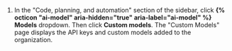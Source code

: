 1. In the "Code, planning, and automation" section of the sidebar, click **{% octicon "ai-model" aria-hidden="true" aria-label="ai-model" %} Models** dropdown. Then click **Custom models**. The "Custom Models" page displays the API keys and custom models added to the organization.
